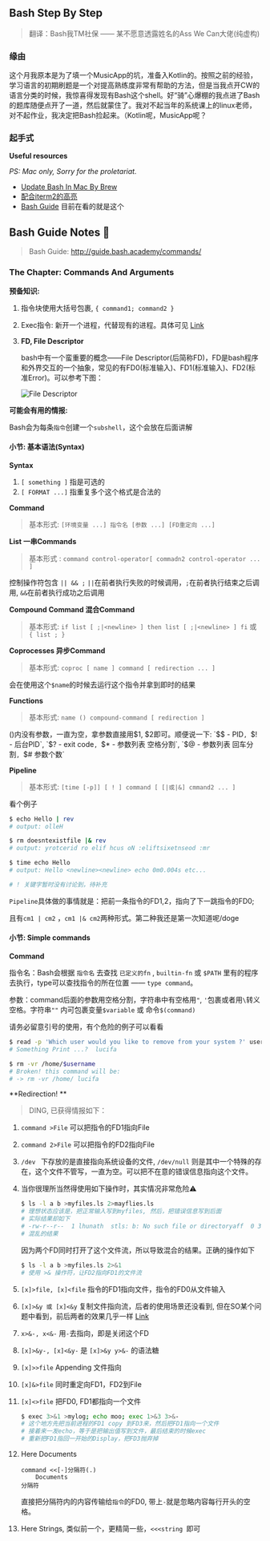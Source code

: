 ## **Bash** Step By Step

> 翻译：Bash我TM社保 —— 某不愿意透露姓名的Ass We Can大佬(纯虚构)

### 缘由

这个月我原本是为了填一个MusicApp的坑，准备入Kotlin的。按照之前的经验，学习语言的初期刷题是一个对提高熟练度非常有帮助的方法，但是当我点开CW的语言分类的时候，我惊喜得发现有Bash这个shell。好“骑”心爆棚的我点进了Bash的题库随便点开了一道，然后就蒙住了。我对不起当年的系统课上的linux老师，对不起作业，我决定把Bash捡起来。（Kotlin呢，MusicApp呢？



### 起手式 

**Useful resources**

*PS: Mac only, Sorry for the proletariat.*

- [Update Bash In Mac By Brew](http://clubmate.fi/upgrade-to-bash-4-in-mac-os-x/)
- [配合iterm2的高亮](https://superuser.com/questions/399594/color-scheme-not-applied-in-iterm2)
- [Bash Guide](http://guide.bash.academy/) 目前在看的就是这个




## Bash Guide Notes 📒

> Bash Guide: http://guide.bash.academy/commands/

### The Chapter: Commands And Arguments

**预备知识:**

1. 指令块使用大括号包裹, `{ command1; command2 }`

2. Exec指令: 新开一个进程，代替现有的进程。具体可见 [Link](https://askubuntu.com/questions/525767/what-does-an-exec-command-do)

3. **FD, File Descriptor**

   bash中有一个蛮重要的概念——File Descriptor(后简称FD)，FD是bash程序和外界交互的一个抽象，常见的有FD0(标准输入)、FD1(标准输入)、FD2(标准Error)。可以参考下图：

   ![File Descriptor](http://guide.bash.academy/img/streams.png)



**可能会有用的情报:**

Bash会为每条`指令`创建一个`subshell`，这个会放在后面讲解





#### 小节: 基本语法(Syntax)

**Syntax**

1. `[ something ]` 指是可选的
2. `[ FORMAT ...]` 指重复多个这个格式是合法的

**Command**

> 基本形式:  `[环境变量 ...] 指令名 [参数 ...] [FD重定向 ...]`

**List 一串Commands**

> 基本形式 :  `command control-operator[ commadn2 control-operator ... ]`	

控制操作符包含  `|| && ;` `||`在前者执行失败的时候调用，`;`在前者执行结束之后调用, `&&`在前者执行成功之后调用

**Compound Command 混合Command**

> 基本形式:  `if list [ ;|<newline> ] then list [ ;|<newline> ] fi` 或 `{ list ; }`

**Coprocesses 异步Command**

> 基本形式:  `coproc [ name ] command [ redirection ... ]`

会在使用这个`$name`的时候去运行这个指令并拿到即时的结果

**Functions**

> 基本形式: `name () compound-command [ redirection ]`

()内没有参数，一直为空，拿参数直接用$1, $2即可。顺便说一下: `$$ - PID`, `$! - 后台PID`, `$? - exit code`, `$* - 参数列表 空格分割`, `$@ - 参数列表 回车分割`, `$# 参数个数`

**Pipeline**  

> 基本形式: `[time [-p]] [ ! ] command [ [|或|&] cmmand2 ... ]`

看个例子

```bash
$ echo Hello | rev
# output: olleH

$ rm doesntexistfile |& rev
# output: yrotcerid ro elif hcus oN :eliftsixetnseod :mr

$ time echo Hello
# output: Hello <newline><newline> echo 0m0.004s etc...

# ! 关键字暂时没有讨论到，待补充
```

`Pipeline`具体做的事情就是：把前一条指令的FD1,2，指向了下一跳指令的FD0;

且有`cm1 | cm2` ，`cm1 |& cm2`两种形式。第二种我还是第一次知道呢/doge



#### 小节: Simple commands

**Command**

指令名：Bash会根据 `指令名` 去查找 `已定义的fn` , `builtin-fn` 或 `$PATH` 里有的程序去执行，type可以查找指令的所在位置 —— `type command`。

参数：command后面的参数用空格分割，字符串中有空格用`"`, `'`包裹或者用`\`转义空格。字符串`""` 内可包裹变量`$variable` 或 命令`$(command)`

请务必留意引号的使用，有个危险的例子可以看看

```bash
$ read -p 'Which user would you like to remove from your system ?' username
# Something Print ...?  lucifa

$ rm -vr /home/$username
# Broken! this command will be:
# -> rm -vr /home/ lucifa
```

**Redirection! **

>  DING, 已获得情报如下：

1. `command >File` 可以把指令的FD1指向File

2. `command 2>File` 可以把指令的FD2指向File

3. `/dev ` 下存放的是直接指向系统设备的文件, `/dev/null` 则是其中一个特殊的存在，这个文件不管写，一直为空。可以把不在意的错误信息指向这个文件。

4. 当你很理所当然得使用如下操作时，其实情况非常危险⚠️

   ```bash
   $ ls -l a b >myfiles.ls 2>mayflies.ls
   # 理想状态应该是，把正常输入写到myfiles, 然后，把错误信息写到后面
   # 实际结果却如下
   # -rw-r--r--  1 lhunath  stls: b: No such file or directoryaff  0 30 Apr 14:43 a
   # 混乱的结果
   ```

   因为两个FD同时打开了这个文件流，所以导致混合的结果。正确的操作如下

   ```bash
   $ ls -l a b >myfiles.ls 2>&1
   # 使用 >& 操作符，让FD2指向FD1的文件流
   ```

5. `[x]>file, [x]<file` 指令的FD1指向文件，指令的FD0从文件输入

6. `[x]>&y 或 [x]<&y` 复制文件指向流，后者的使用场景还没看到, 但在SO某个问题中看到，前后两者的效果几乎一样 [Link](https://unix.stackexchange.com/questions/120532/what-does-exec-31-do)

7. `x>&-, x<&-` 用`-`去指向，即是关闭这个FD

8. `[x]>&y-, [x]<&y-`  是 `[x]>&y y>&-` 的语法糖

9. `[x]>>file` Appending 文件指向

10. `[x]&>file` 同时重定向FD1，FD2到File

11. `[x]<>file` 把FD0, FD1都指向一个文件

    ```bash
    $ exec 3>&1 >mylog; echo moo; exec 1>&3 3>&-
    # 这个地方先把当前进程的FD1 copy 到FD3来，然后把FD1指向一个文件
    # 接着来一发echo，等于是把输出值写到文件，最后结束的时候exec
    # 重新把FD1指回一开始的Display，把FD3抛弃掉
    ```

12. Here Documents

    ```
    command <<[-]分隔符(.)
    	Documents
    分隔符
    ```

    直接把分隔符内的内容传输给`指令`的FD0, 带上`-`就是忽略内容每行开头的空格。

13. Here Strings, 类似前一个，更精简一些，`<<<string `即可
